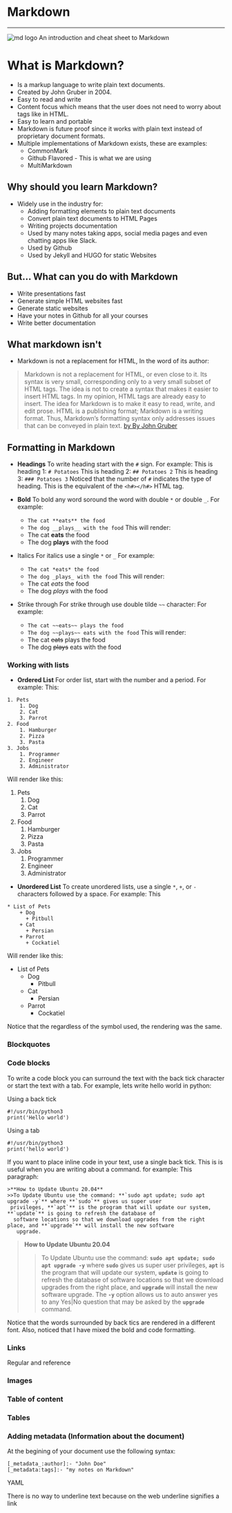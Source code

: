 [_metadata_:author]:- "Robert Alberto"
[_metadata:tags]:- "my notes on Markdown"
# Markdown
---
![md logo](https://cdn.svgporn.com/logos/markdown.svg)
An introduction and cheat sheet to Markdown

# What is Markdown?
* Is a markup language to write plain text documents.
* Created by John Gruber in 2004.
* Easy to read and write
* Content focus which means that the user does not need to worry about tags like in HTML.
* Easy to learn and portable
* Markdown is future proof since it works with plain text instead of proprietary document formats.
* Multiple implementations of Markdown exists, these are examples:
  * CommonMark
  * Github Flavored - This is what we are using
  * MultiMarkdown

## Why should you learn Markdown?
* Widely use in the industry for:
  * Adding formatting elements to plain text documents
  * Convert plain text documents to HTML Pages
  * Writing projects documentation
  * Used by many notes taking apps, social media pages and even chatting apps like Slack.
  * Used by Github
  * Used by Jekyll and HUGO for static Websites
## But... What can you do with Markdown
  * Write presentations fast
  * Generate simple HTML websites fast
  * Generate static websites
  * Have your notes in Github for all your courses
  * Write better documentation
## What markdown isn't
* Markdown is not a replacement for HTML, In the word of its author:
> Markdown is not a replacement for HTML, or even close to it. Its syntax is very small, corresponding only to a very small subset of HTML tags. The idea is not to create a syntax that makes it easier to insert HTML tags. In my opinion, HTML tags are already easy to insert. The idea for Markdown is to make it easy to read, write, and edit prose. HTML is a publishing format; Markdown is a writing format. Thus, Markdown’s formatting syntax only addresses issues that can be conveyed in plain text.
[by By John Gruber](https://daringfireball.net/projects/markdown/syntax#html)


## Formatting in Markdown

* **Headings**
To write heading start with the `#` sign. For example:
This is heading 1: `# Potatoes`
This is heading 2: `## Potatoes 2`
This is heading 3: `### Potatoes 3`
Noticed that the number of `#` indicates the type of heading.
This is the equivalent of the `<h#></h#>` HTML tag.
* **Bold**
To bold any word soround the word with double `*` or double  `_`.
For example:
  * `The cat **eats** the food`
  * `The dog __plays__ with the food`
This will render:
  * The cat **eats** the food
  * The dog __plays__ with the food
* Italics
For italics use a single `*` or `_`
For example:
  * `The cat *eats* the food`
  * `The dog _plays_ with the food`
This will render:
  * The cat *eats* the food
  * The dog _plays_ with the food

* Strike through
For strike through use double tilde `~~` character:
For example:
  * `The cat ~~eats~~ plays the food`
  * `The dog ~~plays~~ eats with the food`
This will render:
  * The cat ~~eats~~ plays the food
  * The dog ~~plays~~ eats with the food

### Working with lists

* **Ordered List**
For order list, start with the number and a period. For example:
This:
```
1. Pets
    1. Dog
    2. Cat
    3. Parrot
2. Food
    1. Hamburger
    2. Pizza
    3. Pasta
3. Jobs
    1. Programmer
    2. Engineer
    3. Administrator
```
Will render like this:
1. Pets
    1. Dog
    2. Cat
    3. Parrot
2. Food
    1. Hamburger
    2. Pizza
    3. Pasta
3. Jobs
    1. Programmer
    2. Engineer
    3. Administrator

* **Unordered List**
To create unordered lists, use a single `*`, `+`, or `-` characters followed by a space. For example:
This
```
* List of Pets
    + Dog
      + Pitbull
    + Cat
      + Persian
    + Parrot
      + Cockatiel
```
Will render like this:
* List of Pets
    + Dog
      + Pitbull
    + Cat
      + Persian
    + Parrot
      + Cockatiel

Notice that the regardless of the symbol used, the rendering was the same.
### Blockquotes

### Code blocks 
To write a code block you can surround the text with the back tick character or start the text with a tab.
For example, lets write hello world in python:

Using a back tick
```
#!/usr/bin/python3
print('Hello world')
```
Using a tab

    #!/usr/bin/python3
    print('hello world')

If you want to place inline code in your text, use a single back tick. This is is useful when you are writing about a command. for example:
This paragraph:
```
>**How to Update Ubuntu 20.04** 
>>To Update Ubuntu use the command: **`sudo apt update; sudo apt upgrade -y`** where **`sudo`** gives us super user
 privileges, **`apt`** is the program that will update our system, **`update`** is going to refresh the database of
  software locations so that we download upgrades from the right place, and **`upgrade`** will install the new software
   upgrade.
```


>**How to Update Ubuntu 20.04** 
>>To Update Ubuntu use the command: **`sudo apt update; sudo apt upgrade -y`** where **`sudo`** gives us super user privileges, **`apt`** is the program that will update our system, **`update`** is going to refresh the database of software locations so that we download upgrades from the right place, and **`upgrade`** will install the new software upgrade. The **`-y`** option allows us to auto answer yes to any Yes|No question that may be asked by the **`upgrade`** command.

Notice that the words surrounded by back tics are rendered in a different font. Also, noticed that I have mixed the bold and code formatting.

### Links
Regular and reference
### Images

### Table of content

### Tables

### Adding metadata (Information about the document)
At the begining of your document use the following syntax:
```
[_metadata_:author]:- "John Doe"
[_metadata:tags]:- "my notes on Markdown"
```


YAML





There is no way to underline text because on the web underline signifies a link